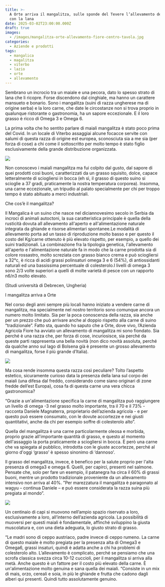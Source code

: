 ```yaml
---
title: >-
  A Orte arriva il mangalitza, sulle sponde del Tevere l’allevamento del maiale
  con la lana
date: 2025-03-02T23:00:00.000Z
draft: true
images:
  - /images/mangalitza-orte-allevamento-fiore-centro-tavola.jpg
categories:
  - Aziende e prodotti
tags:
  - mangalica
  - magalitza
  - viterbo
  - lazio
  - orte
  - allevamento
---
```


Sembrano un incrocio tra un maiale e una pecora, dato lo spesso strato di lana che li ricopre. Forse discendono dal cinghiale, ma hanno un carattere mansueto e bonario. Sono i mangalitza (suini di razza ungherese ma di origine serba) e la loro carne, che date le circostanze non si trova proprio in qualunque ristorante o gastronomia, ha un sapore eccezionale. E il loro grasso è ricco di Omega 3 e Omega 6.

La prima volta che ho sentito parlare di maiali mangalitza è stato poco prima del Covid. In un locale di Viterbo assaggiai alcune focacce servite con salumi di questa razza di origine est europea, sconosciuta sia a me sia (per forza di cose) a chi come il sottoscritto per molto tempo è stato figlio esclusivamente della grande distribuzione organizzata.

![](/images/mangalitza-carne-orte-allevamento-centro-tavola.jpg)

Non conoscevo i maiali mangalitza ma fui colpito dal gusto, dal sapore di quei prodotti così buoni, caratterizzati da un grasso squisito, dolce, capace letteralmente di sciogliersi in bocca (eh sì, il grasso di questo suino si scioglie a 37 gradi, praticamente la nostra temperatura corporea). Insomma, una carne eccezionale, un tripudio al palato specialmente per chi per troppo tempo è stato abituato a merci industriali.

Che cos’è il mangalitza?

Il Mangalica è un suino che nasce nel diciannovesimo secolo in Serbia da incroci di animali autoctoni, la sua caratteristica principale è quella della rusticità dovuta all allevamento all'aperto e all'alimentazione naturale integrata da ghiande e risorse alimentari spontanee.Le modalità di allevamento porta ad un tasso di riproduzione molto basso e per questo il costo del Kg/carne ottenuto è più elevato rispetto, per esempio, a quello dei suini tradizionali. La combinazione fra la tipologia genetica, l'allevamento all'aperto e l'alimentazione naturale fa in modo che la carne prodotta sia di colore rossastro, molto screziata con grasso bianco crema e può sciogliersi a 32°c, è ricca di acidi grassi polinsaturi omega 3 e 6 (54%), di antiossidanti naturali ed una bassissima percentuale di colesterolo.I livelli di omega 3 sono 2/3 volte superiori a quelli di molte varietà di pesce con un rapporto n6/n3 molto elevato.

(Studi università di Debrecen, Ungheria)

I mangalitza arriva a Orte

Nel corso degli anni sempre più locali hanno iniziato a vendere carne di mangalitza, ma specialmente nel nostro territorio sono comunque ancora un numero molto limitato. Sia per la poca conoscenza della razza, sia anche per un prezzo che può arrivare anche al doppio rispetto alla carne di suino “tradizionale”. Fatto sta, quando ho saputo che a Orte, dove vivo, l’Azienda Agricola Fiore ha avviato un allevamento di mangalitza mi sono fiondato. Sia perché è una razza che, per forza di cose, incuriosisce, sia perché da queste parti rappresenta una bella novità (non dico novità assoluta, perché da qualche anno sul lago di Bolsena già è presente un grosso allevamento di mangalitza, forse il più grande d’Italia).

![](/images/mangalitza-fiore-azienda-allevamento-orte-centro-tavola.jpg)

Ma cosa rende insomma questa razza così peculiare? Tolto l’aspetto estetico, sicuramente curioso data la presenza della lana sul corpo dei maiali (una difesa dal freddo, considerando come siano originari di zone fredde dell’est Europa), cosa fa di questa carne una vera chicca gastronomica?

“Grazie a un'alimentazione specifica la carne di mangalitza può raggiungere un livello di omega -3 nel grasso molto importante, tra il 70 e il 73% - racconta Daniele Magnaterra, proprietario dell’azienda agricola - e per questo può essere consumato, con le dovute accortezze e nei giusti quantitativi, anche da chi per esempio soffre di colesterolo alto”. 

Quella del mangalitza è una carne particolarmente oleosa e morbida, proprio grazie all'importante quantità di grasso, e questo al momento dell'assaggio la porta praticamente a sciogliersi in bocca. È però una carne che va spiegata al pubblico, introdotta con le giuste accortezze, perché al giorno d'oggi ‘grasso' è spesso sinonimo di ‘dannoso'. 

Il grasso del mangalitza, invece, è benefico per la salute proprio per l'alta presenza di omega3 e omega 6. Quelli, per capirci, presenti nel salmone. Pensate che, solo per fare un esempio, il patanegra ha circa il 60% di grassi buoni, mentre un prodotto tradizionale proveniente da un allevamento intensivo non arriva al 40%. "Per marezzatura il mangalitza è paragonato al wagyu – continua Daniele – e può essere considerata la razza suina più pregiata al mondo”.

![](/images/orte-mangalitza-centro-tavola-fiore.png)

Un centinaio di capi si muovono nell’ampio spazio riservato a loro, esclusivamente a loro, all’interno dell’azienda agricola. La possibilità di muoversi per questi maiali è fondamentale, affinché sviluppino la giusta muscolatura e, con una dieta adeguata, lo giusto strato di grasso. 

“Le madri sono di ceppo austriaco, padre invece di ceppo rumeno. La carne di questo maiale è molto pregiata per la presenza alta di Omega3 e Omega6, grassi insaturi, quindi è adatta anche a chi ha problemi di colesterolo alto. L’allevamento è complicato, perché se pensiamo che una scrofa classica svezza circa 10-12 cuccioli, per il mangalitza si arriva alla metà. Anche questo è un fattore per il costo più elevato della carne. È un'alimentazione molto genuina e sana quella dei maiali. “Consiste in un mix di mais, orzo, cereali e soia, in più le ghiande e frutta che cadono dagli alberi qui presenti. Quindi tutto assolutamente genuino.

